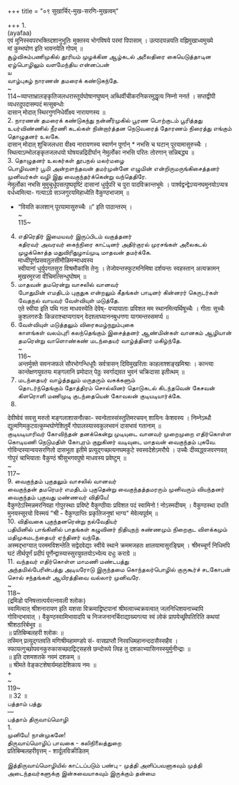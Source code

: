+++
title = "०९ सुखार्चिर्-मुख-सरणि-मुखत्वम्"

+++
1.   
(ayafaa)   
एवं मुनिस्स्वपरभक्तिदशानुभूतिः मुक्तस्य भोगविषये परमां पिपासाम् । उत्पादयन्नयति वह्निमुखाध्वमुख्ये   
मां कुम्भघोण इति भावनयेति गोपम् ॥   
சூழ்விசும்பணிமுகில் தூரியம் முழக்கின ஆழ்கடல் அலைதிரை கையெடுத்தாடின ஏழ்பொழிலும் வளமேந்திய என்னப்பன்   
ய   
வாழ்புகழ் நாரணன் தமரைக் கண்டுகந்தே.   
~   
114~व्याप्ताभ्रालङ्कृतिजलधरास्तूर्यघोषानघुष्यन् अब्धिर्वीचीकरनिकरमुद्धृत्य निम्नो ननर्त । सप्तद्वीपी व्यधरदुपदासम्पदं मत्सुबन्धोः   
दासान् मोदात् स्थिरगुणनिधेर्वीक्ष्य नारायणस्य ॥   
2. நாரணன் தமரைக் கண்டுகந்து நன்னீர்முகில் பூரண பொற்குடம் பூரித்தது உயர்விண்ணில் நீரணி கடல்கள் நின்றார்த்தன நெடுவரைத் தோரணம் நிரைத்து எங்கும் தொழுதனர் உலகே.   
दासान् मोदात् शुचिजलधरा वीक्ष्य नारायणस्य स्वार्णन पूर्णान् * नभसि च घटान् पूरयामासुरुच्चैः । स्थित्वाऽम्भोलङ्कृतजलधयो घोषयन्नद्रिदीर्घान् नेमुर्लोका नभसि परितः तोरणान् सन्निबद्ध्य ॥   
3. தொழுதனர் உலகர்கள் தூபநல் மலர்மழை   
பொழிவனர் பூமி அன்றளந்தவன் தமர்முன்னே எழுமின் என்றிருமருங்கிசைத்தனர் முனிவர்கள் வழி இது வைகுந்தர்க்கென்று வந்தெதிரே.   
नेमुर्लोका नभसि मुमुचुर्धूपसत्पुष्पवृष्टिं दासानां धुर्युपरि च पुरा पादविक्रान्तभूमेः । पार्श्वद्वन्द्वेऽप्यनघमुनयोऽप्यत्र वर्धध्वमित्या- गत्याऽग्रे सञ्जगुरयमिहाध्वेति वैकुण्ठभाजाम् ॥   
* “वियति कलशान् पूरयामासुरुच्चैः ॥” इति पाठान्तरम् ।   
~   
115~   
4. எதிரெதிர் இமையவர் இருப்பிடம் வகுத்தனர்   
கதிரவர் அவரவர் கைந்நிரை காட்டினர் அதிர்குரல் முரசங்கள் அலைகடல் முழக்கொத்த மதுவிரிதுழாய்முடி மாதவன் தமர்க்கே.   
माध्वीपूर्णप्रसवतुलसीमौळिमन्माधवस्य   
स्वीयानां धुर्युपगतसुरा विश्रमौकांसि तेनुः । तेजोवन्तस्फुटमनिमिषा दर्शयन्तः स्वहस्तान् अत्यक्रामन् मुखरमुरजा वीचिमत्सिन्धुघोषम् ॥   
5. மாதவன் தமரென்று வாசலில் வானவர்   
போதுமின் எமதிடம் புகுதுக என்றலும் கீதங்கள் பாடினர் கின்னரர் கெருடர்கள் வேதநல் வாயவர் வேள்வியுள் மடுத்தே.   
एते स्वीया इति पथि गता माधवस्येति देवेष्- वप्यायाताः प्रविशत मम स्थानमित्यर्थिषूच्चैः । गीताः सूच्चैः कुशलगरुडैः किन्नराश्चाप्यगायन् वेदश्लाघ्याननबुधगणा यागमन्तस्समर्प्य ॥   
6. வேள்வியுள் மடுத்தலும் விரைகமழ்நறும்புகை   
காளங்கள் வலம்புரி கலந்தெங்கும் இசைத்தனர் ஆண்மின்கள் வானகம் ஆழியான் தமரென்று வாளொண்கண் மடந்தையர் வாழ்த்தினர் மகிழ்ந்தே.   
~   
116~   
अन्तर्मुक्ते सवनजफले सौरभोगन्धिधूपैः सर्वत्रासन् दिविमुखरिताः काहलाश्शङ्खमिश्राः । कान्त्या कान्तेक्षणयुवतयः मङ्गलानि प्रमोदात् पेठुः स्वर्गाद्यवत भुवनं चक्रिदासा इतीत्थम् ॥   
7. மடந்தையர் வாழ்த்தலும் மருதரும் வசுக்களும்   
தொடர்ந்தெங்கும் தோத்திரம் சொல்லினர் தொடுகடல் கிடந்தவென் கேசவன் கிளரொளி மணிமுடி குடந்தையென் கோவலன் குடியடியார்க்கே.   
8.   
देवीष्वेवं सवसु मरुतो मङ्गलाशासनौत्का- स्वन्वेतास्संस्तुतिमरचयन् शायिनः केशवस्य । निम्नेऽब्धौ द्युत्मणिमकुटवत्कुम्भघोणेशितुर्मे गोपालस्यास्वकुलभवनं दासभावं गतानाम् ॥   
குடியடியாரிவர் கோவிந்தன் தனக்கென்று முடியுடை வானவர் முறைமுறை எதிர்கொள்ள கொடியணி நெடுமதிள் கோபுரம் குறுகினர் வடிவுடை மாதவன் வைகுந்தம் புகவே.   
गोविन्दस्यान्वयसरणितो दासभूता इतीमे प्रत्युद्गच्छत्यनघमकुटे स्वस्वदेशेऽमरौघे । उच्चैः दीव्यद्ध्वजवरणवत् गोपुरं चाभियाताः वैकुण्ठं श्रीसुभगवपुषो माधवस्य प्रवेष्टुम् ॥   
~   
117~   
9. வைகுந்தம் புகுதலும் வாசலில் வானவர்   
வைகுந்தன் தமரெமர் எமதிடம் புகுதென்று வைகுந்தத்தமரரும் முனிவரும் வியந்தனர் வைகுந்தம் புகுவது மண்ணவர் விதியே!   
वैकुण्ठेऽस्मिन्नमरनिवहा गोपुरस्थाः प्रविष्टे वैकुण्ठीयाः प्रविशत पदं स्वामिनो ! नोऽस्मदीयम् । वैकुण्ठस्था दधति मुनयस्सूरयो विस्मयं "श्री - वैकुण्ठाप्तिः प्रकृतिजनुषां भाग्य" मेवेत्यपूर्वम् ॥   
10. விதிவகை புகுந்தனரென்று நல்வேதியர்   
பதியினில் பாங்கினில் பாதங்கள் கழுவினர் நிதியுநற் சுண்ணமும் நிறைகுட விளக்கமும் மதிமுகமடந்தையர் ஏந்தினர் வந்தே.   
अस्मद्भाग्यात् परममविशन्तेति सद्वेदवेद्याः स्वीये स्थाने क्रममजहतः क्षालयामासुरङ्घ्रिम् । श्रीमच्चूर्णं निधिमपि घटं तीर्थपूर्णं प्रदीपं पूर्णेन्द्वास्यास्सुरयुवतयोऽभ्येत्य दधुः कराग्रे ॥   
11. வந்தவர் எதிர்கொள்ள மாமணி மண்டபத்து   
அந்தமில்பேரின்பத்து அடியரோடு இருந்தமை கொந்தலர்பொழில் குருகூர்ச் சடகோபன் சொல் சந்தங்கள் ஆயிரத்திவை வல்லார் முனிவரே.   
~   
118~   
(द्रमिडो पनिषत्तात्पर्यरत्नावली श्लोकः)   
स्वामित्वात् श्रीशनारायण इति यशसा विक्रमाद्विष्टपानां श्रीमत्वाच्चक्रवत्वात् जलनिधिशयनाच्चापि गोविन्दभावात् । वैकुण्ठस्वामिभावादपि च निजजनानर्चिराद्याख्यगत्या स्वं लोकं प्रापयेच्छ्रीपतिरिति कथयां श्रीशठारिर्बभूव ॥   
॥ प्रतिबिम्बलहरी श्लोकः ॥   
तस्मिन् प्रत्युद्गतवति मणिश्रीमहामण्डपे सं- वासप्राप्तौ निरवधिमहानन्ददासैस्सहैव । स्फायत्गुच्छोपवनकुरुकासच्छठद्विट्सहस्रे छन्दोरूपे त्विह तु दशकाभ्यासिनस्स्युर्मुनीन्द्राः ॥   
॥ इति दशमशतके नवमं दशकम् ॥   
॥ श्रीमते वेङ्कटशेषार्यमहादेशिकाय नमः ॥   
+   
~   
119~   
॥ 32 ॥   
பத்தாம் பத்து   
—   
பத்தாம் திருவாய்மொழி   
1.   
முனியே! நான்முகனே!   
திருவாய்மொழிப் பாவகை - கலிநிலைத்துறை   
प्रतिबिम्बलहरीवृत्तम् - शार्दूलविक्रीडितम्   

இத்திருவாய்மொழியில் காட்டப்படும் பண்பு - முத்தி அளிப்பவனாகவும் முத்தி அடைந்தவர்களுக்கு இன்சுவையாகவும் இருக்கும் தன்மை   


